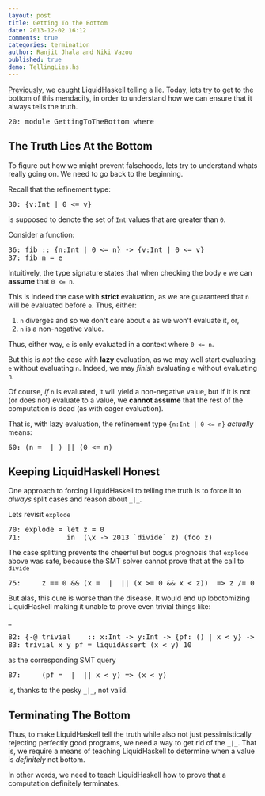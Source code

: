 ```yaml
---
layout: post
title: Getting To the Bottom
date: 2013-12-02 16:12
comments: true
categories: termination
author: Ranjit Jhala and Niki Vazou
published: true 
demo: TellingLies.hs
---
```


[Previously][ref-lies], we caught LiquidHaskell telling a lie. Today, lets try to
get to the bottom of this mendacity, in order to understand how we can ensure
that it always tells the truth.

<!-- more -->


<pre><span class=hs-linenum>20: </span><span class='hs-keyword'>module</span> <span class='hs-conid'>GettingToTheBottom</span> <span class='hs-keyword'>where</span>
</pre>

The Truth Lies At the Bottom
----------------------------

To figure out how we might prevent falsehoods, lets try to understand 
whats really going on. We need to go back to the beginning.

 Recall that the refinement type:
<pre><span class=hs-linenum>30: </span><span class='hs-layout'>{</span><span class='hs-varid'>v</span><span class='hs-conop'>:</span><span class='hs-conid'>Int</span> <span class='hs-keyglyph'>|</span> <span class='hs-num'>0</span> <span class='hs-varop'>&lt;=</span> <span class='hs-varid'>v</span><span class='hs-layout'>}</span>
</pre>

is supposed to denote the set of `Int` values that are greater than `0`.

 Consider a function:
<pre><span class=hs-linenum>36: </span><span class='hs-definition'>fib</span> <span class='hs-keyglyph'>::</span> <span class='hs-layout'>{</span><span class='hs-varid'>n</span><span class='hs-conop'>:</span><span class='hs-conid'>Int</span> <span class='hs-keyglyph'>|</span> <span class='hs-num'>0</span> <span class='hs-varop'>&lt;=</span> <span class='hs-varid'>n</span><span class='hs-layout'>}</span> <span class='hs-keyglyph'>-&gt;</span> <span class='hs-layout'>{</span><span class='hs-varid'>v</span><span class='hs-conop'>:</span><span class='hs-conid'>Int</span> <span class='hs-keyglyph'>|</span> <span class='hs-num'>0</span> <span class='hs-varop'>&lt;=</span> <span class='hs-varid'>v</span><span class='hs-layout'>}</span>
<span class=hs-linenum>37: </span><span class='hs-definition'>fib</span> <span class='hs-varid'>n</span> <span class='hs-keyglyph'>=</span> <span class='hs-varid'>e</span>
</pre>

Intuitively, the type signature states that when checking the body `e` 
we can **assume** that `0 <= n`. 

This is indeed the case with **strict** evaluation, as we are guaranteed 
that `n` will be evaluated before `e`. Thus, either:

1. `n` diverges and so we don't care about `e` as we won't evaluate it, or,
2. `n` is a non-negative value.

Thus, either way, `e` is only evaluated in a context where `0 <= n`.

But this is *not* the case with **lazy** evaluation, as we may 
well start evaluating `e` without evaluating `n`. Indeed, we may
*finish* evaluating `e` without evaluating `n`. 

Of course, *if* `n` is evaluated, it will yield a non-negative value, 
but if it is not (or does not) evaluate to a value, we **cannot assume** 
that the rest of the computation is dead (as with eager evaluation). 

 That is, with lazy evaluation, the refinement type `{n:Int | 0 <= n}` *actually* means:
<pre><span class=hs-linenum>60: </span><span class='hs-layout'>(</span><span class='hs-varid'>n</span> <span class='hs-keyglyph'>=</span> <span class='hs-keyword'>_</span><span class='hs-keyglyph'>|</span><span class='hs-keyword'>_</span><span class='hs-layout'>)</span> <span class='hs-varop'>||</span> <span class='hs-layout'>(</span><span class='hs-num'>0</span> <span class='hs-varop'>&lt;=</span> <span class='hs-varid'>n</span><span class='hs-layout'>)</span>
</pre>

Keeping LiquidHaskell Honest
----------------------------

One approach to forcing LiquidHaskell to telling the truth is to force 
it to *always* split cases and reason about `_|_`.

 Lets revisit `explode`
<pre><span class=hs-linenum>70: </span><span class='hs-definition'>explode</span> <span class='hs-keyglyph'>=</span> <span class='hs-keyword'>let</span> <span class='hs-varid'>z</span> <span class='hs-keyglyph'>=</span> <span class='hs-num'>0</span>
<span class=hs-linenum>71: </span>          <span class='hs-keyword'>in</span>  <span class='hs-layout'>(</span><span class='hs-keyglyph'>\</span><span class='hs-varid'>x</span> <span class='hs-keyglyph'>-&gt;</span> <span class='hs-num'>2013</span> <span class='hs-varop'>`divide`</span> <span class='hs-varid'>z</span><span class='hs-layout'>)</span> <span class='hs-layout'>(</span><span class='hs-varid'>foo</span> <span class='hs-varid'>z</span><span class='hs-layout'>)</span>
</pre>

The case splitting prevents the cheerful but bogus prognosis that `explode` above was safe, because the SMT solver cannot prove that at the call to `divide` 
<pre><span class=hs-linenum>75: </span>    <span class='hs-varid'>z</span> <span class='hs-varop'>==</span> <span class='hs-num'>0</span> <span class='hs-varop'>&amp;&amp;</span> <span class='hs-layout'>(</span><span class='hs-varid'>x</span> <span class='hs-keyglyph'>=</span> <span class='hs-keyword'>_</span><span class='hs-keyglyph'>|</span><span class='hs-keyword'>_</span> <span class='hs-varop'>||</span> <span class='hs-layout'>(</span><span class='hs-varid'>x</span> <span class='hs-varop'>&gt;=</span> <span class='hs-num'>0</span> <span class='hs-varop'>&amp;&amp;</span> <span class='hs-varid'>x</span> <span class='hs-varop'>&lt;</span> <span class='hs-varid'>z</span><span class='hs-layout'>)</span><span class='hs-layout'>)</span>  <span class='hs-keyglyph'>=&gt;</span> <span class='hs-varid'>z</span> <span class='hs-varop'>/=</span> <span class='hs-num'>0</span>
</pre>

But alas, this cure is worse than the disease. 
It would end up lobotomizing LiquidHaskell making it unable to prove even trivial things like:

_
<pre><span class=hs-linenum>82: </span><span class='hs-keyword'>{-@</span> <span class='hs-varid'>trivial</span>    <span class='hs-keyglyph'>::</span> <span class='hs-varid'>x</span><span class='hs-conop'>:</span><span class='hs-conid'>Int</span> <span class='hs-keyglyph'>-&gt;</span> <span class='hs-varid'>y</span><span class='hs-conop'>:</span><span class='hs-conid'>Int</span> <span class='hs-keyglyph'>-&gt;</span> <span class='hs-keyword'>{pf:</span> <span class='hs-conid'>()</span> <span class='hs-keyword'>| x &lt; y}</span> <span class='hs-keyglyph'>-&gt;</span> <span class='hs-conid'>Int</span> <span class='hs-keyword'>@-}</span>
<span class=hs-linenum>83: </span><span class='hs-definition'>trivial</span> <span class='hs-varid'>x</span> <span class='hs-varid'>y</span> <span class='hs-varid'>pf</span> <span class='hs-keyglyph'>=</span> <span class='hs-varid'>liquidAssert</span> <span class='hs-layout'>(</span><span class='hs-varid'>x</span> <span class='hs-varop'>&lt;</span> <span class='hs-varid'>y</span><span class='hs-layout'>)</span> <span class='hs-num'>10</span>
</pre>

as the corresponding SMT query
<pre><span class=hs-linenum>87: </span>    <span class='hs-layout'>(</span><span class='hs-varid'>pf</span> <span class='hs-keyglyph'>=</span> <span class='hs-keyword'>_</span><span class='hs-keyglyph'>|</span><span class='hs-keyword'>_</span> <span class='hs-varop'>||</span> <span class='hs-varid'>x</span> <span class='hs-varop'>&lt;</span> <span class='hs-varid'>y</span><span class='hs-layout'>)</span> <span class='hs-keyglyph'>=&gt;</span> <span class='hs-layout'>(</span><span class='hs-varid'>x</span> <span class='hs-varop'>&lt;</span> <span class='hs-varid'>y</span><span class='hs-layout'>)</span>
</pre>

is, thanks to the pesky `_|_`, not valid. 

Terminating The Bottom
----------------------

Thus, to make LiquidHaskell tell the truth while also not just pessimistically 
rejecting perfectly good programs, we need a way to get rid of the `_|_`. That 
is, we require a means of teaching LiquidHaskell to determine when a value
is *definitely* not bottom. 

In other words, we need to teach LiquidHaskell how to prove that a computation 
definitely terminates.

[ref-lies]:  /blog/2013/11/23/telling_lies.lhs/ 
